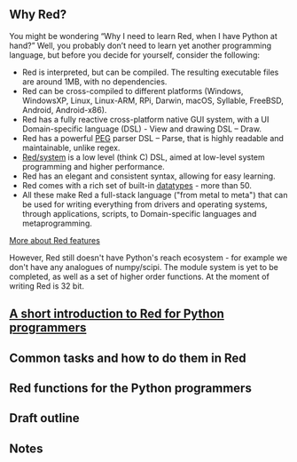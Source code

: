 ## Why Red?

You might be wondering “Why I need to learn Red, when I have Python at hand?” Well, you probably don’t need to learn yet another programming language, but before you decide for yourself, consider the following:
-	Red is interpreted, but can be compiled. The resulting executable files are around 1MB, with no dependencies.
-	Red can be cross-compiled to different platforms (Windows, WindowsXP, Linux, Linux-ARM, RPi, Darwin,  macOS, Syllable, FreeBSD, Android, Android-x86).
-	Red has a fully reactive cross-platform native GUI system, with a UI Domain-specific language (DSL) - View and drawing DSL – Draw.
-	Red has a powerful [PEG]( https://en.wikipedia.org/wiki/Parsing_expression_grammar) parser DSL – Parse, that is highly readable and maintainable, unlike regex.
-	[Red/system](https://static.red-lang.org/red-system-specs.html) is a low level (think C) DSL, aimed at low-level system programming and higher performance. 
-	Red has an elegant and consistent syntax, allowing for easy learning. 
-	Red comes with a rich set of built-in [datatypes](https://github.com/red/docs/blob/master/en/datatypes.adoc) - more than 50.
-	All these make Red a full-stack language ("from metal to meta") that can be used for writing everything from drivers and operating systems, through applications, scripts, to Domain-specific languages and metaprogramming.

[More about Red features](https://www.red-lang.org/p/about.html)

However, Red still doesn't have Python's reach ecosystem - for example we don't have any analogues of numpy/scipi. The module system is yet to be completed, as well as a set of higher order functions. At the moment of writing Red is 32 bit.

## [A short introduction to Red for Python programmers](https://github.com/red/red/wiki/A-short-introduction-to-Red-for-Python-programmers)

## Common tasks and how to do them in Red

## Red functions for the Python programmers

## Draft outline
   
## Notes

